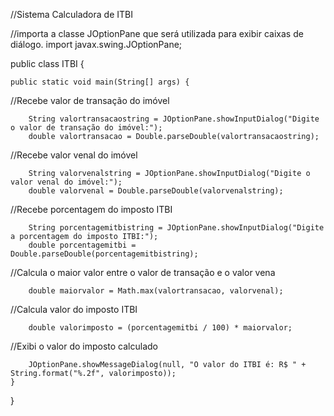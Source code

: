 //Sistema Calculadora de ITBI


//importa a classe JOptionPane que será utilizada para exibir caixas de diálogo.
import javax.swing.JOptionPane;

public class ITBI {

    public static void main(String[] args) {
    
//Recebe valor de transação do imóvel

        String valortransacaostring = JOptionPane.showInputDialog("Digite o valor de transação do imóvel:");
        double valortransacao = Double.parseDouble(valortransacaostring);

//Recebe valor venal do imóvel

        String valorvenalstring = JOptionPane.showInputDialog("Digite o valor venal do imóvel:");
        double valorvenal = Double.parseDouble(valorvenalstring);

//Recebe porcentagem do imposto ITBI

        String porcentagemitbistring = JOptionPane.showInputDialog("Digite a porcentagem do imposto ITBI:");
        double porcentagemitbi = Double.parseDouble(porcentagemitbistring);

//Calcula o maior valor entre o valor de transação e o valor vena

        double maiorvalor = Math.max(valortransacao, valorvenal);

//Calcula valor do imposto ITBI

        double valorimposto = (porcentagemitbi / 100) * maiorvalor;

//Exibi o valor do imposto calculado

        JOptionPane.showMessageDialog(null, "O valor do ITBI é: R$ " + String.format("%.2f", valorimposto));
    }
}